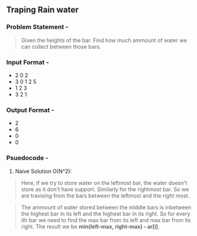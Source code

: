 ## Traping Rain water
### Problem Statement -
> Given the heights of the bar. Find how much ammount of water we can collect between those bars.
### Input Format - 
* 2 0 2
* 3 0 1 2 5
* 1 2 3
* 3 2 1
### Output Format -
* 2
* 6
* 0
* 0
### Psuedocode -
1. Naive Solution O(N^2):
> Here, if we try to store water on the leftmost bar, the water doesn't store as it don't have support. Similarly for the rightmost bar. So we are travising from the bars between the leftmost and the right most.

> The ammount of water stored between the middle bars is inbetween the highest bar in its left and the highest bar in its right. So for every ith bar we need to find the max bar from its left and max bar from its right.
> The result we be **min(left-max, right-max) - ar[i]**.